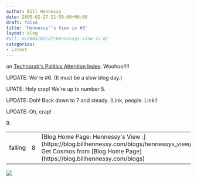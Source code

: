 ```yaml
---
author: Bill Hennessy
date: 2005-02-27 21:59:00+00:00
draft: false
title: 'Hennessy''s View is #8'
layout: blog
#url: e/2005/02/27/hennessys-view-is-8/
categories:
- Latest
---
```


on [Technorati's Politics Attention Index](https://politics.technorati.com/). Woohoo!!!!




UPDATE: We're #6. (It must be a slow blog day.)




UPATE: Holy crap! We're up to number 5.




UPDATE: Doh! Back down to 7 and steady. (Link, people. Link!)




UPDATE: Oh, crap! 
<table >

<tr >
9.

<td >falling
</td>

<td >8
</td>

<td >[Blog Home Page: Hennessy's View :](https://blog.billhennessy.com/blogs/hennessys_view/) Get Cosmos from [Blog Home Page](https://blog.billhennessy.com/blogs)
</td>

<td >blog
</td></tr></table>

![](https://blog.billhennessy.com/aggbug.aspx?PostID=1251)

